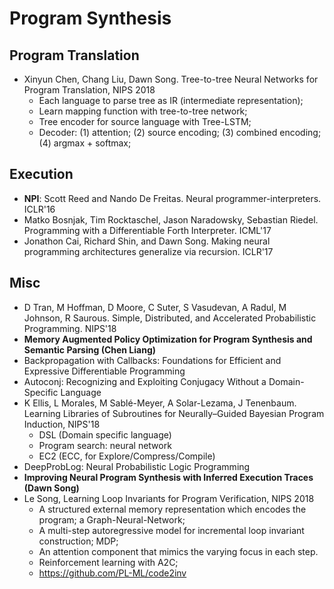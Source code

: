 # Program Synthesis

## Program Translation
- Xinyun Chen, Chang Liu, Dawn Song. Tree-to-tree Neural Networks for Program Translation, NIPS 2018
	- Each language to parse tree as IR (intermediate representation);
	- Learn mapping function with tree-to-tree network;
	- Tree encoder for source language with Tree-LSTM;
	- Decoder: (1) attention; (2) source encoding; (3) combined encoding; (4) argmax + softmax;

## Execution
- **NPI**: Scott Reed and Nando De Freitas. Neural programmer-interpreters. ICLR'16
- Matko Bosnjak, Tim Rocktaschel, Jason Naradowsky, Sebastian Riedel. Programming with a Differentiable Forth Interpreter. ICML'17
- Jonathon Cai, Richard Shin, and Dawn Song. Making neural programming architectures generalize via recursion. ICLR'17

## Misc
- D Tran, M Hoffman, D Moore, C Suter, S Vasudevan, A Radul, M Johnson, R Saurous. Simple, Distributed, and Accelerated Probabilistic Programming. NIPS'18
- **Memory Augmented Policy Optimization for Program Synthesis and Semantic Parsing (Chen Liang)**
- Backpropagation with Callbacks: Foundations for Efficient and Expressive Differentiable Programming
- Autoconj: Recognizing and Exploiting Conjugacy Without a Domain-Specific Language
- K Ellis, L Morales, M Sablé-Meyer, A Solar-Lezama, J Tenenbaum. Learning Libraries of Subroutines for Neurally–Guided Bayesian Program Induction, NIPS'18
	- DSL (Domain specific language)
    - Program search: neural network
    - EC2 (ECC, for Explore/Compress/Compile)
- DeepProbLog: Neural Probabilistic Logic Programming
- **Improving Neural Program Synthesis with Inferred Execution Traces (Dawn Song)**
- Le Song, Learning Loop Invariants for Program Verification, NIPS 2018
	- A structured external memory representation which encodes the program; a Graph-Neural-Network;
	- A multi-step autoregressive model for incremental loop invariant construction; MDP;
	- An attention component that mimics the varying focus in each step.
	- Reinforcement learning with A2C;
	- https://github.com/PL-ML/code2inv

